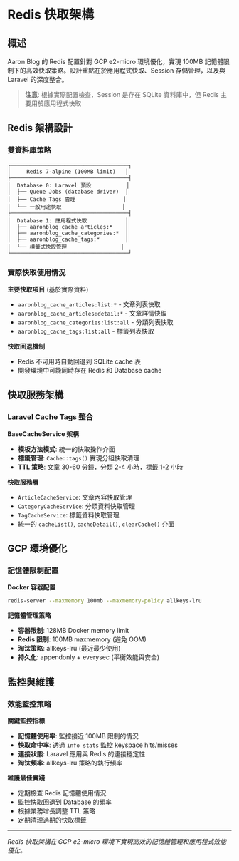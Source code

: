 # Redis 快取架構

## 概述

Aaron Blog 的 Redis 配置針對 GCP e2-micro 環境優化，實現 100MB 記憶體限制下的高效快取策略。設計重點在於應用程式快取、Session 存儲管理，以及與 Laravel 的深度整合。

> **注意**: 根據實際配置檢查，Session 是存在 SQLite 資料庫中，但 Redis 主要用於應用程式快取

## Redis 架構設計

### 雙資料庫策略

```
┌─────────────────────────────────────┐
│     Redis 7-alpine (100MB limit)   │
├─────────────────────────────────────┤
│  Database 0: Laravel 預設           │
│  ├── Queue Jobs (database driver)  │
│  ├── Cache Tags 管理               │
│  └── 一般用途快取                   │
├─────────────────────────────────────┤
│  Database 1: 應用程式快取            │
│  ├── aaronblog_cache_articles:*    │
│  ├── aaronblog_cache_categories:*  │
│  ├── aaronblog_cache_tags:*        │
│  └── 標籤式快取管理                 │
└─────────────────────────────────────┘
```

### 實際快取使用情況

**主要快取項目** (基於實際資料)
- `aaronblog_cache_articles:list:*` - 文章列表快取
- `aaronblog_cache_articles:detail:*` - 文章詳情快取  
- `aaronblog_cache_categories:list:all` - 分類列表快取
- `aaronblog_cache_tags:list:all` - 標籤列表快取

**快取回退機制**
- Redis 不可用時自動回退到 SQLite cache 表
- 開發環境中可能同時存在 Redis 和 Database cache

## 快取服務架構

### Laravel Cache Tags 整合

**BaseCacheService 架構**
- **模板方法模式**: 統一的快取操作介面
- **標籤管理**: `Cache::tags()` 實現分組快取清理
- **TTL 策略**: 文章 30-60 分鐘，分類 2-4 小時，標籤 1-2 小時

**快取服務層**
- `ArticleCacheService`: 文章內容快取管理
- `CategoryCacheService`: 分類資料快取管理  
- `TagCacheService`: 標籤資料快取管理
- 統一的 `cacheList()`, `cacheDetail()`, `clearCache()` 介面

## GCP 環境優化

### 記憶體限制配置

**Docker 容器配置**
```bash
redis-server --maxmemory 100mb --maxmemory-policy allkeys-lru
```

**記憶體管理策略**
- **容器限制**: 128MB Docker memory limit
- **Redis 限制**: 100MB maxmemory (避免 OOM)
- **淘汰策略**: allkeys-lru (最近最少使用)
- **持久化**: appendonly + everysec (平衡效能與安全)

## 監控與維護

### 效能監控策略

**關鍵監控指標**
- **記憶體使用率**: 監控接近 100MB 限制的情況
- **快取命中率**: 透過 `info stats` 監控 keyspace hits/misses
- **連接狀態**: Laravel 應用與 Redis 的連接穩定性
- **淘汰頻率**: allkeys-lru 策略的執行頻率

**維護最佳實踐**
- 定期檢查 Redis 記憶體使用情況
- 監控快取回退到 Database 的頻率
- 根據業務增長調整 TTL 策略
- 定期清理過期的快取標籤

---

*Redis 快取架構在 GCP e2-micro 環境下實現高效的記憶體管理和應用程式效能優化。*
